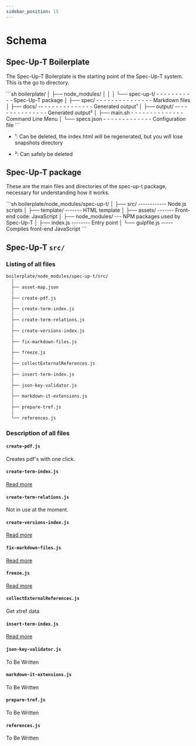 ```yaml
---
sidebar_position: 15
---
```

# Schema

## Spec-Up-T Boilerplate

The Spec-Up-T Boilerplate is the starting point of the Spec-Up-T system. This is the go to directory.

<div class="filesystemlayout">
```sh
boilerplate/
  │
  ├── node_modules/
  │   │
  │   └── spec-up-t/ - - - - - - - - - - - Spec-Up-T package
  │
  ├── spec/  - - - - - - - - - - - - - - - Markdown files
  │
  ├── docs/ -- - - - - - - - - - - - - - Generated output¹
  │
  ├── output/ -- - - - - - - - - - - - - - Generated output²
  │
  ├── main.sh  - - - - - - - - - - - - - - Command Line Menu
  │
  └── specs.json - - - - - - - - - - - - - Configuration file
```
</div>

- ¹: Can be deleted, the index.html will be regenerated, but you will lose snapshots directory

- ²: Can safely be deleted


## Spec-Up-T package

These are the main files and directories of the spec-up-t package, necessary for understanding how it works.

<div class="filesystemlayout">
```sh
boilerplate/node_modules/spec-up-t/
  │
  ├── src/ ------------ Node.js scripts
  │
  ├── template/ ------- HTML template
  │
  ├── assets/   ------- Front-end code: JavaScript
  │
  ├── node_modules/ --- NPM packages used by Spec-Up-T
  │
  ├── index.js -------- Entry point
  │
  └── gulpfile.js ----- Compiles front-end JavaScript
```
</div>

## Spec-Up-T `src/`

### Listing of all files

<div class="filesystemlayout">

```sh
boilerplate/node_modules/spec-up-t/src/
  │
  ├── asset-map.json
  │
  ├── create-pdf.js
  │
  ├── create-term-index.js
  │
  ├── create-term-relations.js
  │
  ├── create-versions-index.js
  │
  ├── fix-markdown-files.js
  │
  ├── freeze.js
  │
  ├── collectExternalReferences.js
  │
  ├── insert-term-index.js
  │
  ├── json-key-validator.js
  │
  ├── markdown-it-extensions.js
  │
  ├── prepare-tref.js
  │
  └── references.js

```

</div>

### Description of all files

#### `create-pdf.js`

Creates pdf's with one click.

#### `create-term-index.js`

[Read more](./workflow-abstraction.md#create-term-indexjs)

#### `create-term-relations.js`

Not in use at the moment.

#### `create-versions-index.js`

[Read more](./workflow-abstraction.md#create-versions-indexjs)

#### `fix-markdown-files.js`

[Read more](./workflow-abstraction.md#fix-markdown-filesjs)

#### `freeze.js`

[Read more](./workflow-abstraction.md#menu-option-8-freeze-specification)

#### `collectExternalReferences.js`

Get xtref data

#### `insert-term-index.js`

[Read more](./workflow-abstraction.md#insert-term-indexjs)

#### `json-key-validator.js`

To Be Written

#### `markdown-it-extensions.js`

To Be Written

#### `prepare-tref.js`

To Be Written

#### `references.js`

To Be Written